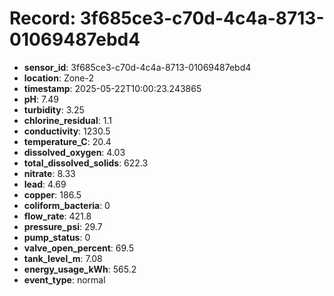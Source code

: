 # Record: 3f685ce3-c70d-4c4a-8713-01069487ebd4

- **sensor_id**: 3f685ce3-c70d-4c4a-8713-01069487ebd4
- **location**: Zone-2
- **timestamp**: 2025-05-22T10:00:23.243865
- **pH**: 7.49
- **turbidity**: 3.25
- **chlorine_residual**: 1.1
- **conductivity**: 1230.5
- **temperature_C**: 20.4
- **dissolved_oxygen**: 4.03
- **total_dissolved_solids**: 622.3
- **nitrate**: 8.33
- **lead**: 4.69
- **copper**: 186.5
- **coliform_bacteria**: 0
- **flow_rate**: 421.8
- **pressure_psi**: 29.7
- **pump_status**: 0
- **valve_open_percent**: 69.5
- **tank_level_m**: 7.08
- **energy_usage_kWh**: 565.2
- **event_type**: normal